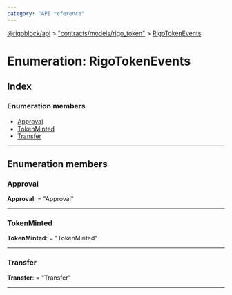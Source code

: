 ```yaml
---
category: "API reference"
---
```



[@rigoblock/api](../quick_start.md) > ["contracts/models/rigo_token"](../modules/_contracts_models_rigo_token_.md) > [RigoTokenEvents](../enums/_contracts_models_rigo_token_.rigotokenevents.md)

# Enumeration: RigoTokenEvents

## Index

### Enumeration members

* [Approval](_contracts_models_rigo_token_.rigotokenevents.md#approval)
* [TokenMinted](_contracts_models_rigo_token_.rigotokenevents.md#tokenminted)
* [Transfer](_contracts_models_rigo_token_.rigotokenevents.md#transfer)

---

## Enumeration members

<a id="approval"></a>

###  Approval

**Approval**:  = "Approval"

___
<a id="tokenminted"></a>

###  TokenMinted

**TokenMinted**:  = "TokenMinted"

___
<a id="transfer"></a>

###  Transfer

**Transfer**:  = "Transfer"

___

